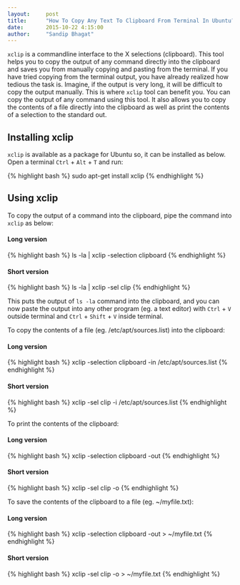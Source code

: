 ```yaml
---
layout:     post
title:      "How To Copy Any Text To Clipboard From Terminal In Ubuntu?"
date:       2015-10-22 4:15:00
author:     "Sandip Bhagat"
---
```

`xclip` is a commandline interface to the X selections (clipboard). This tool helps you to copy the output of any command directly into the clipboard and saves you
from manually copying and pasting from the terminal. If you have tried copying from the terminal output, you have already realized how tedious the task is. Imagine,
if the output is very long, it will be difficult to copy the output manually. This is where `xclip` tool can benefit you. You can copy the output of any command using
this tool. It also allows you to copy the contents of a file directly into the clipboard as well as print the contents of a selection to the standard out.

## Installing xclip
`xclip` is available as a package for Ubuntu so, it can be installed as below. Open a terminal `Ctrl` + `Alt` + `T` and run:

{% highlight bash %}
sudo apt-get install xclip
{% endhighlight %}

## Using xclip
To copy the output of a command into the clipboard, pipe the command into `xclip` as below:

#### Long version
{% highlight bash %}
ls -la | xclip -selection clipboard
{% endhighlight %}

#### Short version
{% highlight bash %}
ls -la | xclip -sel clip
{% endhighlight %}

This puts the output of `ls -la` command into the clipboard, and you can now paste the output into any other program (eg. a text editor) with `Ctrl` + `V`
outside terminal and `Ctrl` + `Shift` + `V` inside terminal.

To copy the contents of a file (eg. /etc/apt/sources.list) into the clipboard:

#### Long version
{% highlight bash %}
xclip -selection clipboard -in /etc/apt/sources.list
{% endhighlight %}

#### Short version
{% highlight bash %}
xclip -sel clip -i /etc/apt/sources.list
{% endhighlight %}

To print the contents of the clipboard:

#### Long version
{% highlight bash %}
xclip -selection clipboard -out
{% endhighlight %}

#### Short version
{% highlight bash %}
xclip -sel clip -o
{% endhighlight %}

To save the contents of the clipboard to a file (eg. ~/myfile.txt):

#### Long version
{% highlight bash %}
xclip -selection clipboard -out > ~/myfile.txt
{% endhighlight %}

#### Short version
{% highlight bash %}
xclip -sel clip -o > ~/myfile.txt
{% endhighlight %}